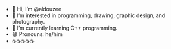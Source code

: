 - 👋 Hi, I’m @aldouzee
- 👀 I’m interested in programming, drawing, graphic design, and photography.
- 🌱 I’m currently learning C++ programming.
- 😄 Pronouns: he/him
- ☕☕☕☕☕

<!---
aldouzee/aldouzee is a ✨ special ✨ repository because its `README.md` (this file) appears on your GitHub profile.
You can click the Preview link to take a look at your changes.
--->
